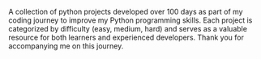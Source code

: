 A collection of python projects developed over 100 days as part of my coding journey to improve my Python programming skills.
Each project is categorized by difficulty (easy, medium, hard) and serves as a valuable resource for both learners and experienced developers. 
Thank you for accompanying me on this journey.

